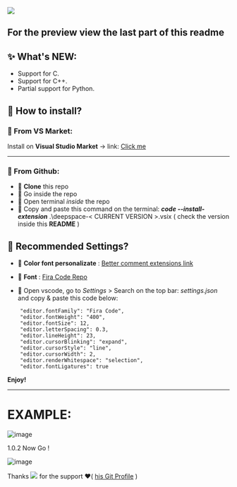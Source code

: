 ![](https://img.shields.io/github/package-json/v/twopill/deepSpace-vscodetheme?color=A2D3C2&style=for-the-badge)

## For the preview view the last part of this readme 

## ✨ What's NEW:
- Support for C.
- Support for C++.
- Partial support for Python.
## 📌  How to install?


### 📍 From VS Market:

Install on **Visual Studio Market** -> link: <a href="https://marketplace.visualstudio.com/items?itemName=twopill.deepspace">Click me</a> 

----------------------------------------------------
### 📌 From Github: 

* 📍 **Clone** this repo 
* 📍 Go inside the repo 
* 📍 Open terminal _inside_ the repo 
* 📍 Copy and paste this command on the terminal: ***code --install-extension*** .\deepspace-< CURRENT VERSION >.vsix ( check the version inside this **README** ) 

## 📌 Recommended Settings?

* 📍 **Color font personalizate** : <a href="https://marketplace.visualstudio.com/items?itemName=aaron-bond.better-comments">Better comment extensions link</a>
* 📍 **Font** :  <a href="https://github.com/tonsky/FiraCode">Fira Code Repo</a>

* 📍 Open vscode, go to _Settings_ > Search on the top bar: _settings.json_ and copy & paste this code below:
```
    "editor.fontFamily": "Fira Code",
    "editor.fontWeight": "400",
    "editor.fontSize": 12,
    "editor.letterSpacing": 0.3,
    "editor.lineHeight": 23,
    "editor.cursorBlinking": "expand",
    "editor.cursorStyle": "line",
    "editor.cursorWidth": 2,
    "editor.renderWhitespace": "selection",
    "editor.fontLigatures": true
```

**Enjoy!**

----------------------------------------------------

# EXAMPLE:

![image](https://user-images.githubusercontent.com/58731523/112748936-6d49a300-8fbf-11eb-9170-e3adb2fd4fec.png)


1.0.2 Now Go !

![image](https://user-images.githubusercontent.com/58731523/112748928-6589fe80-8fbf-11eb-9c3a-b3827a980e9a.png)


Thanks ![](https://img.shields.io/github/followers/MattiaCintura?label=Mattia%20Cintura&style=social) for the support ❤️( <a href="https://github.com/MattiaCintura"> his Git Profile</a> )  
